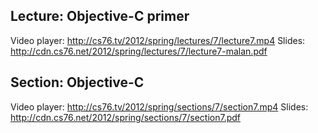 ## Lecture: Objective-C primer

Video player: <http://cs76.tv/2012/spring/lectures/7/lecture7.mp4>
Slides: <http://cdn.cs76.net/2012/spring/lectures/7/lecture7-malan.pdf>

## Section: Objective-C

Video player: <http://cs76.tv/2012/spring/sections/7/section7.mp4>
Slides: <http://cdn.cs76.net/2012/spring/sections/7/section7.pdf>
